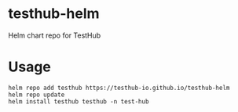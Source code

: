 # testhub-helm
Helm chart repo for TestHub

# Usage
```
helm repo add testhub https://testhub-io.github.io/testhub-helm
helm repo update
helm install testhub testhub -n test-hub
```
